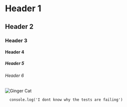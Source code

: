 # Header 1
## Header 2
### Header 3
#### Header 4
##### Header 5
###### Header 6


![Ginger Cat](https://octodex.github.com/images/yaktocat.png)

```
  console.log('I dont know why the tests are failing')
```

